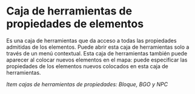 # Caja de herramientas de propiedades de elementos

Es una caja de herramientas que da acceso a todas las propiedades admitidas de los elementos. Puede abrir esta caja de herramientas solo a través de un menú contextual. Esta caja de herramientas también puede aparecer al colocar nuevos elementos en el mapa: puede especificar las propiedades de los elementos nuevos colocados en esta caja de herramientas.

_Item cajas de herramientas de propiedades: Bloque, BGO y NPC_

<ImageZoom
  alt="Props_Block"
  url="screenshots/LevelEditing/Items/Props_Block.png"
  width="200px"
  :border="true"
/><ImageZoom
  alt="Props_BGO"
  url="screenshots/LevelEditing/Items/Props_BGO.png"
  width="200px"
  :border="true"
/><ImageZoom
  alt="Props_NPC_Container"
  url="screenshots/LevelEditing/Items/Props_NPC_Container.png"
  width="200px"
  :border="true"
/>
